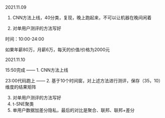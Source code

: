 2021.11.09

1. CNN方法上线，40分类，复现，晚上跑起来，不可以让机器在晚间闲着

2. 对单用户测评的方法写好

时间：10:00-24:00

如果年薪80万，月薪6万，每天的价值/价格为2000元

2021.11.10

15:50完成 —— 1. CNN方法上线

23:00代码跑上 —— 2. 基于10个时间窗，对上述方法进行测评，保存（35，10）维度的结果矩阵

3. 对单用户测评的方法写好
4. t-SNE聚类
5. 单用户数据加差分隐私，最后的对比是聚合、联邦、联邦+差分


